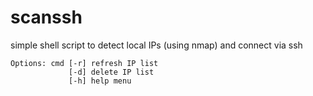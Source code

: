# scanssh
simple shell script to detect local IPs (using nmap) and connect via ssh

```
Options: cmd [-r] refresh IP list
             [-d] delete IP list
             [-h] help menu
```
